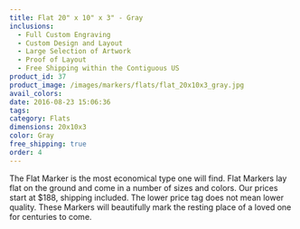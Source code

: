 ```yaml
---
title: Flat 20" x 10" x 3" - Gray
inclusions:
  - Full Custom Engraving
  - Custom Design and Layout
  - Large Selection of Artwork
  - Proof of Layout
  - Free Shipping within the Contiguous US
product_id: 37
product_image: /images/markers/flats/flat_20x10x3_gray.jpg
avail_colors: 
date: 2016-08-23 15:06:36
tags:
category: Flats
dimensions: 20x10x3
color: Gray
free_shipping: true
order: 4
---
```

The Flat Marker is the most economical type one will find. Flat Markers lay flat on the ground and come in a number of sizes and colors. Our prices start at $188, shipping included. The lower price tag does not mean lower quality. These Markers will beautifully mark the resting place of a loved one for centuries to come.